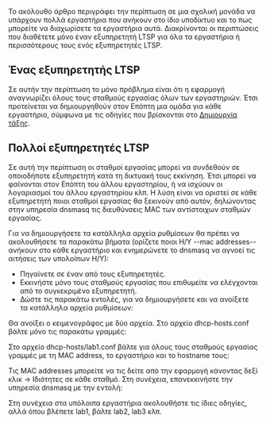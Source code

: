 Το ακόλουθο άρθρο περιγράφει την περίπτωση σε μια σχολική μονάδα να
υπάρχουν πολλά εργαστήρια που ανήκουν στο ίδιο υποδίκτυο και το πως
μπορείτε να διαχωρίσετε τα εργαστήρια αυτά.
Διακρίνονται οι περιπτώσεις που διαθέτετε μόνο έναν εξυπηρετητή LTSP για
όλα τα εργαστήρια ή περισσότερους τους ενός εξυπηρετητές LTSP.

## Ένας εξυπηρετητής LTSP

Σε αυτήν την περίπτωση το μόνο πρόβλημα είναι ότι η εφαρμογή
αναγνωρίζει όλους τους σταθμούς εργασίας όλων των
εργαστηριών. Έτσι προτείνεται να δημιουργηθούν στον Επόπτη
μια ομάδα για κάθε εργαστήριο, σύμφωνα με τις οδηγίες που βρίσκονται
στο [Δημιουργία τάξης](../../epoptes/Δημιουργία_τάξης.md).

## Πολλοί εξυπηρετητές LTSP

Σε αυτή την περίπτωση οι σταθμοί εργασίας μπορεί να συνδεθούν σε
οποιοδήποτε εξυπηρετητή κατά τη δικτυακή τους εκκίνηση. Έτσι
μπορεί να φαίνονται στον Επόπτη του άλλου εργαστηρίου, ή να ισχύουν
οι λογαριασμοί του άλλου εργαστηρίου κλπ. Η λύση είναι να οριστεί σε
κάθε εξυπηρετητή ποιοι σταθμοί εργασίας θα ξεκινούν από αυτόν,
δηλώνοντας στην υπηρεσία dnsmasq τις διευθύνσεις MAC των
αντίστοιχων σταθμών εργασίας.

Για να δημιουργήσετε τα κατάλληλα αρχεία ρυθμίσεων θα πρέπει να
ακολουθήσετε τα παρακάτω βήματα (ορίζετε ποιοι Η/Υ --mac
addresses-- ανήκουν στο κάθε εργαστήριο και ενημερώνετε το dnsmasq να
αγνοεί τις αιτήσεις των υπολοίπων Η/Υ):

  - Πηγαίνετε σε έναν από τους εξυπηρετητές.
  - Εκκινήστε μόνο τους σταθμούς εργασίας που επιθυμείτε να ελέγχονται
    από το συγκεκριμένο εξυπηρετητή.
  - Δώστε τις παρακάτω εντολές, για να δημιουργήσετε και να ανοίξετε τα
    κατάλληλα αρχεία ρυθμίσεων:

Θα ανοίξει ο κειμενογράφος με δύο αρχεία. Στο αρχείο dhcp-hosts.conf
βάλτε μόνο τις παρακάτω γραμμές:

Στο αρχείο dhcp-hosts/lab1.conf βάλτε για όλους τους σταθμούς εργασίας
γραμμές με τη MAC address, το εργαστήριο και το hostname τους:

Τις MAC addresses μπορείτε να τις δείτε από την εφαρμογή  κάνοντας δεξί
κλικ → Ιδιότητες σε κάθε σταθμό. Στη συνέχεια, επανεκκινήστε την
υπηρεσία dnsmasq με την εντολή:

Στη συνέχεια στα υπόλοιπα εργαστήρια ακολουθήστε τις ίδιες οδηγίες, αλλά
όπου βλέπετε lab1, βάλτε lab2, lab3 κλπ.
